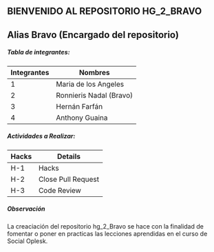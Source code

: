 ## **BIENVENIDO AL REPOSITORIO HG_2_BRAVO** 

##  Alias Bravo  (Encargado del repositorio)

 
#####  Tabla de integrantes:

|  Integrantes |  Nombres |
| ------------ | ------------ |
| 1  |  Maria de los Angeles |
| 2   |  Ronnieris Nadal (Bravo)  |
| 3  |  Hernán Farfán |
| 4  |  Anthony Guaina  |

#####  Actividades a Realizar:

|  Hacks |  Details |
| ------------ | ------------ |
| H-1  |  Hacks  |
| H-2   |  Close Pull Request  |
| H-3  |  Code Review |


##### Observación

La creaciación del repositorio hg_2_Bravo se hace con la finalidad de fomentar o poner en practicas las lecciones aprendidas en el curso de Social Oplesk.

